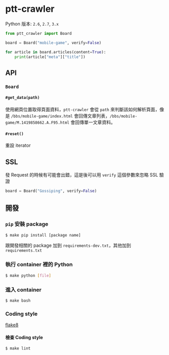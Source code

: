 ptt-crawler
===========

Python 版本: `2.6`, `2.7`, `3.x`

```python
from ptt_crawler import Board

board = Board("mobile-game", verify=False)

for article in board.articles(content=True):
    print(article["meta"]["title"])
```

## API

### `Board`

#### `#get_data(path)`

使用網頁位置取得頁面資料，`ptt-crawler` 會從 `path` 來判斷該如何解析頁面，像是 `/bbs/mobile-game/index.html` 會回傳文章列表，`/bbs/mobile-game/M.1419858662.A.F95.html` 會回傳單一文章資料。

#### `#reset()`

重設 iterator

## SSL

發 Request 的時候有可能會出錯，這是後可以用 `verify` 這個參數來忽略 SSL 驗證

```python
board = Board("Gossiping", verify=False)
```

## 開發

### `pip` 安裝 package

```bash
$ make pip install [package name]
```

跟開發相關的 package 加到 `requirements-dev.txt`，其他加到 `requirements.txt`

### 執行 container 裡的 Python

```bash
$ make python [file]
```

### 進入 container

```bash
$ make bash
```

### Coding style

[flake8](https://pypi.python.org/pypi/flake8/)

#### 檢查 Coding style

```bash
$ make lint
```

